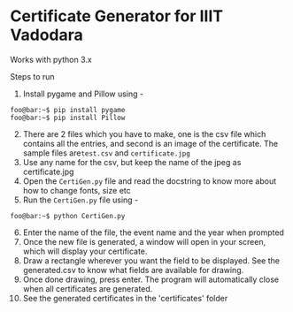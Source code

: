 # Certificate Generator for IIIT Vadodara

Works with python 3.x

Steps to run

1) Install pygame and Pillow using  - 
```console
foo@bar:~$ pip install pygame
foo@bar:~$ pip install Pillow
```

2) There are 2 files which you have to make, one is the csv file which contains all the entries, and second is an image of the certificate.
 The sample files are```test.csv``` and ```certificate.jpg```
3) Use any name for the csv, but keep the name of the jpeg as certificate.jpg
4) Open the ```CertiGen.py``` file and read the docstring to know more about how to change fonts, size etc
5) Run the ```CertiGen.py``` file using - 
```console
foo@bar:~$ python CertiGen.py
```
6) Enter the name of the file, the event name and the year when prompted
7) Once the new file is generated, a window will open in your screen, which will display your certificate.
8) Draw a rectangle wherever you want the field to be displayed. See the generated.csv to know what fields are available for drawing.
9) Once done drawing, press enter. The program will automatically close when all certificates are generated.
10) See the generated certificates in the 'certificates' folder 
